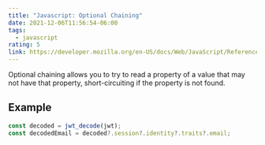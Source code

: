```yaml
---
title: "Javascript: Optional Chaining"
date: 2021-12-06T11:56:54-06:00
tags:
  - javascript
rating: 5
link: https://developer.mozilla.org/en-US/docs/Web/JavaScript/Reference/Operators/Optional_chaining
---
```


Optional chaining allows you to try to read a property of a value that may not have that property, short-circuiting if the property is not found.

## Example

```ts
const decoded = jwt_decode(jwt);
const decodedEmail = decoded?.session?.identity?.traits?.email;
```
